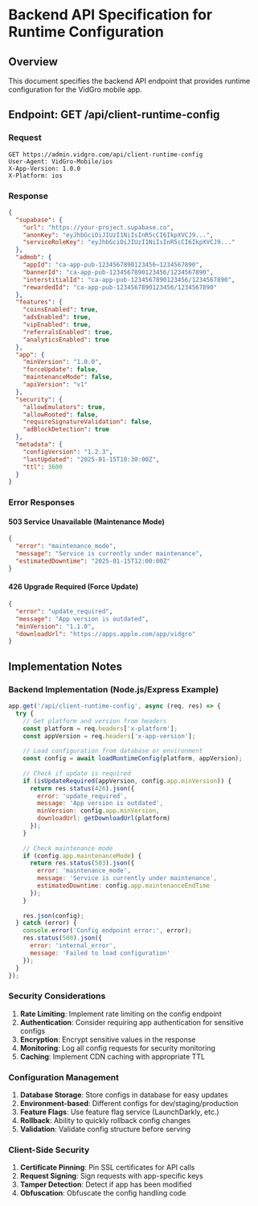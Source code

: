 # Backend API Specification for Runtime Configuration

## Overview
This document specifies the backend API endpoint that provides runtime configuration for the VidGro mobile app.

## Endpoint: GET /api/client-runtime-config

### Request
```http
GET https://admin.vidgro.com/api/client-runtime-config
User-Agent: VidGro-Mobile/ios
X-App-Version: 1.0.0
X-Platform: ios
```

### Response
```json
{
  "supabase": {
    "url": "https://your-project.supabase.co",
    "anonKey": "eyJhbGciOiJIUzI1NiIsInR5cCI6IkpXVCJ9...",
    "serviceRoleKey": "eyJhbGciOiJIUzI1NiIsInR5cCI6IkpXVCJ9..."
  },
  "admob": {
    "appId": "ca-app-pub-1234567890123456~1234567890",
    "bannerId": "ca-app-pub-1234567890123456/1234567890",
    "interstitialId": "ca-app-pub-1234567890123456/1234567890",
    "rewardedId": "ca-app-pub-1234567890123456/1234567890"
  },
  "features": {
    "coinsEnabled": true,
    "adsEnabled": true,
    "vipEnabled": true,
    "referralsEnabled": true,
    "analyticsEnabled": true
  },
  "app": {
    "minVersion": "1.0.0",
    "forceUpdate": false,
    "maintenanceMode": false,
    "apiVersion": "v1"
  },
  "security": {
    "allowEmulators": true,
    "allowRooted": false,
    "requireSignatureValidation": false,
    "adBlockDetection": true
  },
  "metadata": {
    "configVersion": "1.2.3",
    "lastUpdated": "2025-01-15T10:30:00Z",
    "ttl": 3600
  }
}
```

### Error Responses

#### 503 Service Unavailable (Maintenance Mode)
```json
{
  "error": "maintenance_mode",
  "message": "Service is currently under maintenance",
  "estimatedDowntime": "2025-01-15T12:00:00Z"
}
```

#### 426 Upgrade Required (Force Update)
```json
{
  "error": "update_required",
  "message": "App version is outdated",
  "minVersion": "1.1.0",
  "downloadUrl": "https://apps.apple.com/app/vidgro"
}
```

## Implementation Notes

### Backend Implementation (Node.js/Express Example)
```javascript
app.get('/api/client-runtime-config', async (req, res) => {
  try {
    // Get platform and version from headers
    const platform = req.headers['x-platform'];
    const appVersion = req.headers['x-app-version'];
    
    // Load configuration from database or environment
    const config = await loadRuntimeConfig(platform, appVersion);
    
    // Check if update is required
    if (isUpdateRequired(appVersion, config.app.minVersion)) {
      return res.status(426).json({
        error: 'update_required',
        message: 'App version is outdated',
        minVersion: config.app.minVersion,
        downloadUrl: getDownloadUrl(platform)
      });
    }
    
    // Check maintenance mode
    if (config.app.maintenanceMode) {
      return res.status(503).json({
        error: 'maintenance_mode',
        message: 'Service is currently under maintenance',
        estimatedDowntime: config.app.maintenanceEndTime
      });
    }
    
    res.json(config);
  } catch (error) {
    console.error('Config endpoint error:', error);
    res.status(500).json({
      error: 'internal_error',
      message: 'Failed to load configuration'
    });
  }
});
```

### Security Considerations
1. **Rate Limiting**: Implement rate limiting on the config endpoint
2. **Authentication**: Consider requiring app authentication for sensitive configs
3. **Encryption**: Encrypt sensitive values in the response
4. **Monitoring**: Log all config requests for security monitoring
5. **Caching**: Implement CDN caching with appropriate TTL

### Configuration Management
1. **Database Storage**: Store configs in database for easy updates
2. **Environment-based**: Different configs for dev/staging/production
3. **Feature Flags**: Use feature flag service (LaunchDarkly, etc.)
4. **Rollback**: Ability to quickly rollback config changes
5. **Validation**: Validate config structure before serving

### Client-Side Security
1. **Certificate Pinning**: Pin SSL certificates for API calls
2. **Request Signing**: Sign requests with app-specific keys
3. **Tamper Detection**: Detect if app has been modified
4. **Obfuscation**: Obfuscate the config handling code
